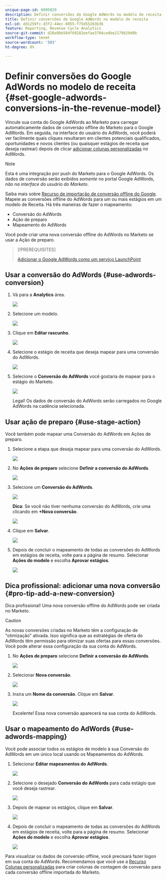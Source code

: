 ```yaml
---
unique-page-id: 6095029
description: Definir conversões do Google AdWords no modelo de receita - Documentação do Marketo - Documentação do produto
title: Definir conversões do Google AdWords no modelo de receita
exl-id: dd1259fc-d3f2-44ec-8055-f75d55263b36
feature: Reporting, Revenue Cycle Analytics
source-git-commit: d20a9bb584f69282eefae3704ce4be2179b29d0b
workflow-type: tm+mt
source-wordcount: '503'
ht-degree: 0%

---
```


# Definir conversões do Google AdWords no modelo de receita {#set-google-adwords-conversions-in-the-revenue-model}

Vincule sua conta do Google AdWords ao Marketo para carregar automaticamente dados de conversão offline do Marketo para o Google AdWords. Em seguida, na interface do usuário do AdWords, você poderá ver facilmente quais cliques resultaram em clientes potenciais qualificados, oportunidades e novos clientes (ou quaisquer estágios de receita que deseja rastrear) depois de clicar [adicionar colunas personalizadas](https://support.google.com/adwords/answer/3073556) no AdWords.

>[!NOTE]
>
>Esta é uma integração por push do Marketo para o Google AdWords. Os dados de conversão serão exibidos _somente_ no portal Google AdWords, _não na interface do usuário do Marketo_.

Saiba mais sobre [Recurso de importação de conversão offline do Google](https://support.google.com/adwords/answer/2998031?hl=en). Mapeie as conversões offline do AdWords para um ou mais estágios em um modelo de Receita. Há três maneiras de fazer o mapeamento:

* Conversão do AdWords
* Ação de preparo
* Mapeamento do AdWords

Você pode criar uma nova conversão offline do AdWords no Marketo se usar a Ação de preparo.

>[!PREREQUISITES]
>
>[Adicionar o Google AdWords como um serviço LaunchPoint](/help/marketo/product-docs/administration/additional-integrations/add-google-adwords-as-a-launchpoint-service.md)

## Usar a conversão do AdWords {#use-adwords-conversion}

1. Vá para a **Analytics** área.

   ![](assets/image2015-2-23-18-3a9-3a34.png)

1. Selecione um modelo.

   ![](assets/image2015-2-23-18-3a3-3a12.png)

1. Clique em **Editar rascunho**.

   ![](assets/image2015-3-10-15-3a3-3a20.png)

1. Selecione o estágio de receita que deseja mapear para uma conversão do AdWords.

   ![](assets/image2015-2-26-16-3a40-3a2.png)

1. Selecione o **Conversão do AdWords** você gostaria de mapear para o estágio do Marketo.

   ![](assets/image2015-2-26-16-3a46-3a15.png)

   Legal! Os dados de conversão do AdWords serão carregados no Google AdWords na cadência selecionada.

## Usar ação de preparo {#use-stage-action}

Você também pode mapear uma Conversão do AdWords em Ações de preparo.

1. Selecione a etapa que deseja mapear para uma conversão do AdWords.

   ![](assets/image2015-2-26-16-3a40-3a2.png)

1. No **Ações de preparo** selecione **Definir a conversão do AdWords**.

   ![](assets/image2015-2-26-16-3a52-3a24.png)

1. Selecione um **Conversão do AdWords**.

   ![](assets/image2015-2-26-16-3a54-3a47.png)

   **Dica**: Se você não tiver nenhuma conversão do AdWords, crie uma clicando em **+Nova conversão**.

   ![](assets/image2015-2-26-21-3a22-3a10.png)

1. Clique em **Salvar**.

   ![](assets/image2015-2-26-16-3a56-3a2.png)

1. Depois de concluir o mapeamento de todas as conversões do AdWords em estágios de receita, volte para a página de resumo. Selecionar **Ações do modelo** e escolha **Aprovar estágios**.

   ![](assets/image2015-2-27-12-3a20-3a20.png)

## Dica profissional: adicionar uma nova conversão {#pro-tip-add-a-new-conversion}

Dica profissional! Uma nova conversão offline do AdWords pode ser criada no Marketo.

>[!CAUTION]
>
>As novas conversões criadas no Marketo têm a configuração de &quot;otimização&quot; ativada. Isso significa que as estratégias de oferta do AdWords têm permissão para otimizar suas ofertas para essas conversões. Você pode alterar essa configuração da sua conta do AdWords.

1. No **Ações de preparo** selecione **Definir a conversão do AdWords**.

   ![](assets/image2015-2-26-16-3a52-3a24.png)

1. Selecionar **Nova conversão**.

   ![](assets/image2015-2-26-21-3a22-3a10.png)

1. Insira um **Nome da conversão**. Clique em **Salvar**.

   ![](assets/image2015-2-26-21-3a24-3a7.png)

   Excelente! Essa nova conversão aparecerá na sua conta do AdWords.

## Usar o mapeamento do AdWords {#use-adwords-mapping}

Você pode associar todos os estágios de modelo à sua Conversão do AdWords em um único local usando os Mapeamentos do AdWords.

1. Selecionar **Editar mapeamentos do AdWords**.

   ![](assets/image2015-2-26-17-3a3-3a29.png)

1. Selecione o desejado **Conversão do AdWords** para cada estágio que você deseja rastrear.

   ![](assets/image2015-2-26-17-3a6-3a15.png)

1. Depois de mapear os estágios, clique em **Salvar**.

   ![](assets/image2015-2-26-17-3a7-3a48.png)

1. Depois de concluir o mapeamento de todas as conversões do AdWords em estágios de receita, volte para a página de resumo. Selecionar **Ações do modelo** e escolha **Aprovar estágios**.

   ![](assets/image2015-2-27-12-3a20-3a20.png)

Para visualizar os dados de conversão offline, você precisará fazer logon em sua conta do AdWords. Recomendamos que você use a [Recurso Colunas personalizadas](https://support.google.com/adwords/answer/3073556) para criar colunas de contagem de conversão para cada conversão offline importada do Marketo.
